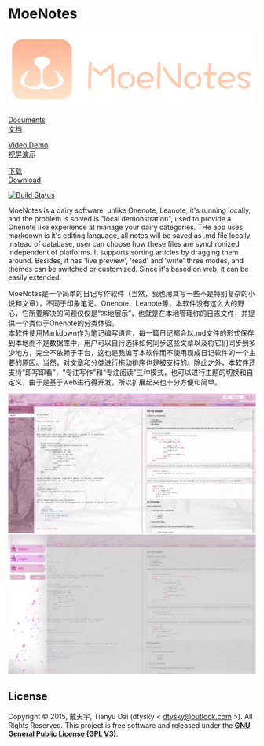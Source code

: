 # MoeNotes
  

![logo](doc/logo.png)  

[Documents](http://moe-notes.dtysky.moe/en)  
[文档](http://moe-notes.dtysky.moe)   

[Video Demo]()  
[视屏演示]()  

[下载]()  
[Download](https://github.com/dtysky/MoeNotes/releases)  

[![Build Status](https://travis-ci.org/dtysky/MoeNotes.svg?branch=master)](https://travis-ci.org/dtysky/MoeNotes)  

MoeNotes is a dairy software, unlike Onenote, Leanote, it's running locally, and the problem is solved is "local demonstration", used to provide a Onenote like experience at manage your dairy categories. THe app uses markdown is it's editing language, all notes will be saved as .md file locally instead of database, user can choose how these files are synchronized independent of platforms. It supports sorting articles by dragging them around. Besides, it has 'live preview', 'read' and 'write' three modes, and themes can be switched or customized. Since it's based on web, it can be easily extended.  

MoeNotes是一个简单的日记写作软件（当然，我也用其写一些不是特别复杂的小说和文章），不同于印象笔记、Onenote、Leanote等，本软件没有这么大的野心，它所要解决的问题仅仅是“本地展示”，也就是在本地管理你的日志文件，并提供一个类似于Onenote的分类体验。  
本软件使用Markdown作为笔记编写语言，每一篇日记都会以.md文件的形式保存到本地而不是数据库中，用户可以自行选择如何同步这些文章以及将它们同步到多少地方，完全不依赖于平台，这也是我编写本软件而不使用现成日记软件的一个主要的原因。当然，对文章和分类进行拖动排序也是被支持的。除此之外，本软件还支持“即写即看”，“专注写作”和“专注阅读”三种模式，也可以进行主题的切换和自定义，由于是基于web进行得开发，所以扩展起来也十分方便和简单。    


![preview-main](doc/preview-main.jpg)  
![preview-books](doc/preview-books.jpg)  


## License

Copyright © 2015, 戴天宇, Tianyu Dai (dtysky < dtysky@outlook.com >). All Rights Reserved.
This project is free software and released under the **[GNU General Public License (GPL V3)](http://www.gnu.org/licenses/gpl.html)**.